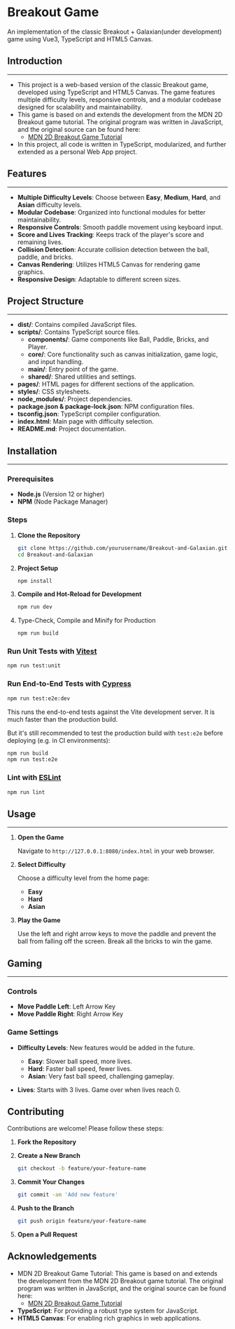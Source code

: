 # Breakout Game

An implementation of the classic Breakout + Galaxian(under development) game using Vue3, TypeScript and HTML5 Canvas.

## Introduction

---
- This project is a web-based version of the classic Breakout game, developed using TypeScript and HTML5 Canvas. The game features multiple difficulty levels, responsive controls, and a modular codebase designed for scalability and maintainability.
- This game is based on and extends the development from the MDN 2D Breakout game tutorial. The original program was written in JavaScript, and the original source can be found here:
  - [MDN 2D Breakout Game Tutorial](https://developer.mozilla.org/en-US/docs/Games/Tutorials/2D_Breakout_game_pure_JavaScript)
- In this project, all code is written in TypeScript, modularized, and further extended as a personal Web App project.

## Features

---
- **Multiple Difficulty Levels**: Choose between **Easy**, **Medium**, **Hard**, and **Asian** difficulty levels.
- **Modular Codebase**: Organized into functional modules for better maintainability.
- **Responsive Controls**: Smooth paddle movement using keyboard input.
- **Score and Lives Tracking**: Keeps track of the player's score and remaining lives.
- **Collision Detection**: Accurate collision detection between the ball, paddle, and bricks.
- **Canvas Rendering**: Utilizes HTML5 Canvas for rendering game graphics.
- **Responsive Design**: Adaptable to different screen sizes.

## Project Structure

---
- **dist/**: Contains compiled JavaScript files.
- **scripts/**: Contains TypeScript source files.
    - **components/**: Game components like Ball, Paddle, Bricks, and Player.
    - **core/**: Core functionality such as canvas initialization, game logic, and input handling.
    - **main/**: Entry point of the game.
    - **shared/**: Shared utilities and settings.
- **pages/**: HTML pages for different sections of the application.
- **styles/**: CSS stylesheets.
- **node_modules/**: Project dependencies.
- **package.json & package-lock.json**: NPM configuration files.
- **tsconfig.json**: TypeScript compiler configuration.
- **index.html**: Main page with difficulty selection.
- **README.md**: Project documentation.

## Installation

---
### Prerequisites

- **Node.js** (Version 12 or higher)
- **NPM** (Node Package Manager)

### Steps

1. **Clone the Repository**

   ```bash
   git clone https://github.com/yourusername/Breakout-and-Galaxian.git
   cd Breakout-and-Galaxian
   ```

2. **Project Setup**

    ```sh
    npm install
    ```

3. **Compile and Hot-Reload for Development**

    ```sh
    npm run dev
    ```

4. Type-Check, Compile and Minify for Production

    ```sh
    npm run build
    ```

### Run Unit Tests with [Vitest](https://vitest.dev/)

```sh
npm run test:unit
```

### Run End-to-End Tests with [Cypress](https://www.cypress.io/)

```sh
npm run test:e2e:dev
```

This runs the end-to-end tests against the Vite development server.
It is much faster than the production build.

But it's still recommended to test the production build with `test:e2e` before deploying (e.g. in CI environments):

```sh
npm run build
npm run test:e2e
```

### Lint with [ESLint](https://eslint.org/)

```sh
npm run lint
```

## Usage

---
1. **Open the Game**

   Navigate to `http://127.0.0.1:8080/index.html` in your web browser.

2. **Select Difficulty**

   Choose a difficulty level from the home page:

    - **Easy**
    - **Hard**
    - **Asian**

3. **Play the Game**

   Use the left and right arrow keys to move the paddle and prevent the ball from falling off the screen. Break all the bricks to win the game.

## Gaming 

---
### Controls

- **Move Paddle Left**: Left Arrow Key
- **Move Paddle Right**: Right Arrow Key

### Game Settings

- **Difficulty Levels**: New features would be added in the future.

    - **Easy**: Slower ball speed, more lives.
    - **Hard**: Faster ball speed, fewer lives.
    - **Asian**: Very fast ball speed, challenging gameplay.

- **Lives**: Starts with 3 lives. Game over when lives reach 0.

## Contributing

Contributions are welcome! Please follow these steps:

1. **Fork the Repository**
2. **Create a New Branch**

   ```bash
   git checkout -b feature/your-feature-name
   ```

3. **Commit Your Changes**

   ```bash
   git commit -am 'Add new feature'
   ```

4. **Push to the Branch**

   ```bash
   git push origin feature/your-feature-name
   ```

5. **Open a Pull Request**


## Acknowledgements

- MDN 2D Breakout Game Tutorial: This game is based on and extends the development from the MDN 2D Breakout game tutorial. The original program was written in JavaScript, and the original source can be found here:
    - [MDN 2D Breakout Game Tutorial](https://developer.mozilla.org/en-US/docs/Games/Tutorials/2D_Breakout_game_pure_JavaScript)
- **TypeScript**: For providing a robust type system for JavaScript.
- **HTML5 Canvas**: For enabling rich graphics in web applications.
